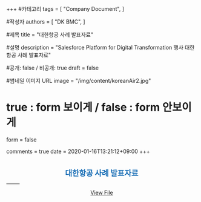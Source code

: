 +++
#카테고리
tags = [
    "Company Document",
]

#작성자
authors = [
    "DK BMC",
]

#제목
title = "대한항공 사례 발표자료"

#설명
description = "Salesforce Platform for Digital Transformation 행사 대한항공 사례 발표자료"

#공개: false / 비공개: true
draft = false

#썸네일 이미지 URL
image = "/img/content/koreanAir2.jpg"

# true : form 보이게 / false : form 안보이게
form = false

comments = true
date = 2020-01-16T13:21:12+09:00
+++

<!-- 게시글 내용 -->
<a href="https://dkbmc365.sharepoint.com/:p:/s/Salesforce/EUIyBfN-1W1FiXqd7kQUs3cBUL-w1DNv_vIOTSFD2cCBLg?e=4%3aRQ1LQN&at=9&CID=a4c5006a-545d-fc1f-69cc-46d11a91b8b5" target="_blank">
<img src="/img/content/koreanAirPPT.jpg" style="display:block;margin:0 auto;border-radius:3px;" alt=""/></a>
<p style="font-size:20px;font-weight:bold;text-align:center;color:#176db5;margin-bottom:0;">대한항공 사례 발표자료</p>
<hr style="width:35px;"/>

<div style="text-align:center;">
<a href="/img/content/Salesforce DT Platform_대한항공 사례.pdf" class="content-btn__a" style="display:inline-block;"  target="_blank">View File</a>
</div>
